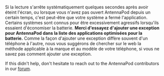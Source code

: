 Si la lecture s'arrête systématiquement quelques secondes après avoir éteint l'écran, ou lorsque vous n'avez pas ouvert AntennaPod depuis un certain temps, c'est peut-être que votre système a fermé l'application. Certains systèmes sont connus pour être excessivement agressifs lorsqu'ils essaient d'économiser la batterie. **Merci d'essayez d'ajouter une exception pour AntennaPod dans la liste des applications optimisées pour la batterie.** Comme la façon d'ajouter une exception diffère souvent d'un téléphone à l'autre, nous vous suggérons de chercher sur le web la méthode applicable à la marque et au modèle de votre téléphone, si vous ne savez pas comment ajouter une exception.

If this didn't help, don't hesitate to reach out to the AntennaPod contributors in our [forum](https://forum.antennapod.org).
